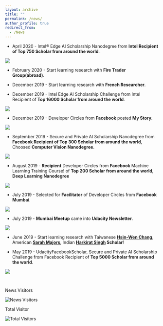 ```yaml
---
layout: archive
title: ""
permalink: /news/
author_profile: true
redirect_from:
  - /News
---
```


[image1]: ./images/spaictitle.jpg
[image2]: ./images/udacitynewsletter.jpg   
[image3]: ./images/facilitator.jpg
[image4]: ./images/top300.png
[image5]: ./images/devcn.jpg
[image6]: ./images/devcr.jpg
[image7]: ./images/inteledge.png
[image8]: ./images/inteledgeai.jpg

* April 2020 - Intel® Edge AI Scholarship Nanodegree from **Intel Recipient of Top 750 Scholar from around the world**.

![][image8]

* February 2020 - Start learning research with **Fire Trader Group(abroad)**.

* December 2019 - Start learning research with **French Researcher**.

* December 2019 - Intel Edge AI Scholarship Challenge from Intel Recipient of **Top 16000 Scholar from around the world**.

![][image7]

* December 2019 - Developer Circles from **Facebook** posted **My Story**.

![][image6] 

* September 2019 - Secure and Private AI Scholarship Nanodegree from **Facebook Recipient of Top 300 Scholar from around the world**, Choosed **Computer Vision Nanodegree**.

![][image4]

* August 2019 - **Recipient** Developer Circles from **Facebook** Machine Learning Training Course! of **Top 200 Scholar from around the world**, **Deep Learning Nanodegree**

![][image5]

* July 2019 - Selected for **Facilitator** of Developer Circles from **Facebook Mumbai**.

![][image3]

* July 2019 - **Mumbai Meetup** came into **Udacity Newsletter**.

![][image2]

* June 2019 - Start learning research with Taiwanese **[Hsin-Wen Chang](https://www.linkedin.com/in/hsin-wen-chang/)**, American **[Sarah Majors](https://www.linkedin.com/in/sarah-majors-030991a5/)**, Indian **[Harkirat Singh](https://www.linkedin.com/in/harkirat155/) Scholar**!

* May 2019 - UdacityFacebookScholar, Secure and Private AI Scholarship Challenge from Facebook Recipient of **Top 5000 Scholar from around the world**.  

![][image1]

<br>

News Visitors

![News Visitors](https://visitor-badge.laobi.icu/badge?page_id=ahkhalwai.ahkhalwai.github.io/news/)

Total Visitor

![Total Visitors](https://visitor-badge.laobi.icu/badge?page_id=ahkhalwai.ahkhalwai.github.io/)

<br>
